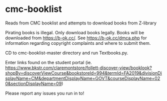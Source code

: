 # cmc-booklist
Reads from CMC booklist and attempts to download books from Z-library

Pirating books is illegal. Only download books legally. Books will be downloaded from https://b-ok.cc/. See https://b-ok.cc/dmca.php for information regarding copyright complaints and where to submit them.

CD to cmc-booklist-master directory and run Textbooks.py.

Enter links found on the student portal (ie. https://www.bkstr.com/claremontstore/follett-discover-view/booklook?shopBy=discoverViewCourse&bookstoreId=994&termId=FA2019&divisionDisplayName=CM&departmentDisplayName=GOVT&courseDisplayName=020&sectionDisplayName=09)

Please report any issues you run in to!
